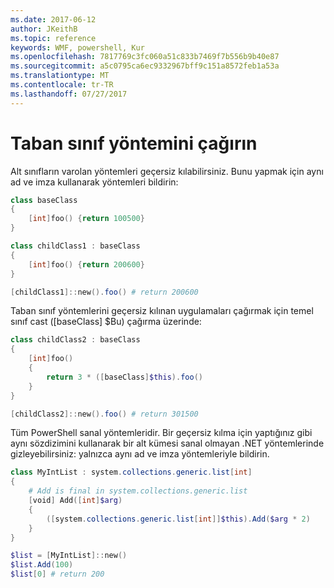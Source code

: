 ```yaml
---
ms.date: 2017-06-12
author: JKeithB
ms.topic: reference
keywords: WMF, powershell, Kur
ms.openlocfilehash: 7817769c3fc060a51c833b7469f7b556b9b40e87
ms.sourcegitcommit: a5c0795ca6ec9332967bff9c151a8572feb1a53a
ms.translationtype: MT
ms.contentlocale: tr-TR
ms.lasthandoff: 07/27/2017
---
```

# <a name="call-base-class-method"></a>Taban sınıf yöntemini çağırın

Alt sınıfların varolan yöntemleri geçersiz kılabilirsiniz. Bunu yapmak için aynı ad ve imza kullanarak yöntemleri bildirin:

```powershell
class baseClass
{
    [int]foo() {return 100500}
}

class childClass1 : baseClass
{
    [int]foo() {return 200600}
}

[childClass1]::new().foo() # return 200600
```

Taban sınıf yöntemlerini geçersiz kılınan uygulamaları çağırmak için temel sınıf cast ([baseClass] $Bu) çağırma üzerinde:

```powershell
class childClass2 : baseClass
{
    [int]foo()
    {
        return 3 * ([baseClass]$this).foo()
    }
}

[childClass2]::new().foo() # return 301500
```

Tüm PowerShell sanal yöntemleridir. Bir geçersiz kılma için yaptığınız gibi aynı sözdizimini kullanarak bir alt kümesi sanal olmayan .NET yöntemlerinde gizleyebilirsiniz: yalnızca aynı ad ve imza yöntemleriyle bildirin.

```powershell
class MyIntList : system.collections.generic.list[int]
{
    # Add is final in system.collections.generic.list
    [void] Add([int]$arg)
    {
        ([system.collections.generic.list[int]]$this).Add($arg * 2)
    }
}

$list = [MyIntList]::new()
$list.Add(100)
$list[0] # return 200
```

